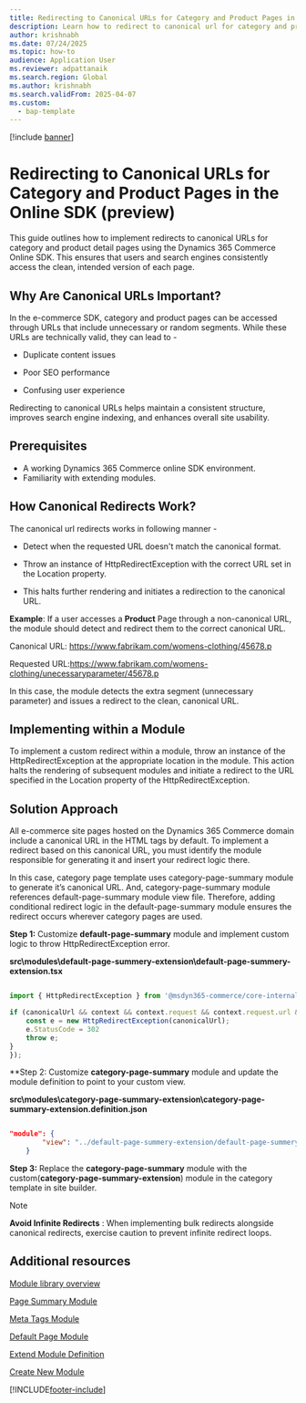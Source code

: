 ```yaml
---
title: Redirecting to Canonical URLs for Category and Product Pages in the Online SDK (preview)
description: Learn how to redirect to canonical url for category and product pages by extending modules in the online SDK.
author: krishnabh
ms.date: 07/24/2025
ms.topic: how-to
audience: Application User
ms.reviewer: adpattanaik
ms.search.region: Global
ms.author: krishnabh
ms.search.validFrom: 2025-04-07
ms.custom: 
  - bap-template
---
```


[!include [banner](../includes/banner.md)]

# Redirecting to Canonical URLs for Category and Product Pages in the Online SDK (preview)

This guide outlines how to implement redirects to canonical URLs for category and product detail pages using the Dynamics 365 Commerce Online SDK. This ensures that users and search engines consistently access the clean, intended version of each page.  
## Why Are Canonical URLs Important? 

In the e-commerce SDK, category and product pages can be accessed through URLs that include unnecessary or random segments. While these URLs are technically valid, they can lead to - 

- Duplicate content issues  

- Poor SEO performance  

- Confusing user experience

Redirecting to canonical URLs helps maintain a consistent structure, improves search engine indexing, and enhances overall site usability.   

## Prerequisites

- A working Dynamics 365 Commerce online SDK environment.
- Familiarity with extending modules.

## How Canonical Redirects Work? 

The canonical url redirects works in following manner -  

- Detect when the requested URL doesn't match the canonical format.  

- Throw an instance of HttpRedirectException with the correct URL set in the Location property.  

- This halts further rendering and initiates a redirection to the canonical URL.  


**Example**: If a user accesses a **Product** Page through a non-canonical URL, the module should detect and redirect them to the correct canonical URL. 

Canonical URL: https://www.fabrikam.com/womens-clothing/45678.p 

Requested URL:https://www.fabrikam.com/womens-clothing/unecessaryparameter/45678.p  

In this case, the module detects the extra segment (unnecessary parameter) and issues a redirect to the clean, canonical URL. 


## Implementing within a Module 

To implement a custom redirect within a module, throw an instance of the HttpRedirectException at the appropriate location in the module. This action halts the rendering of subsequent modules and initiate a redirect to the URL specified in the Location property of the HttpRedirectException. 


## Solution Approach

All e-commerce site pages hosted on the Dynamics 365 Commerce domain include a canonical URL in the HTML <meta> tags by default. To implement a redirect based on this canonical URL, you must identify the module responsible for generating it and insert your redirect logic there.

In this case, category page template uses category-page-summary module to generate it’s canonical URL. And, category-page-summary module references default-page-summary module view file. Therefore, adding conditional redirect logic in the default-page-summary module ensures the redirect occurs wherever category pages are used. 

**Step 1:** Customize **default-page-summary** module and implement custom logic to throw HttpRedirectException error.

**src\modules\default-page-summery-extension\default-page-summery-extension.tsx**

```typescript

import { HttpRedirectException } from '@msdyn365-commerce/core-internal';

if (canonicalUrl && context && context.request && context.request.url && canonicalUrl !== context.request.url.requestUrl.href) {
    const e = new HttpRedirectException(canonicalUrl);
    e.StatusCode = 302 
    throw e;
}
});
```

**Step 2: Customize **category-page-summary** module and update the module definition to point to your custom view. 

**src\modules\category-page-summary-extension\category-page-summary-extension.definition.json**
```json

"module": {
		"view": "../default-page-summery-extension/default-page-summery-extension"
	}

```

**Step 3:**  Replace the **category-page-summary** module with the custom(**category-page-summary-extension**) module in the category template in site builder. 





> [!NOTE]
> **Avoid Infinite Redirects** : When implementing bulk redirects alongside canonical redirects, exercise caution to prevent infinite redirect loops. 


## Additional resources

[Module library overview](../starter-kit-overview.md)

[Page Summary Module](../dev-itpro/page-summary-module.md)

[Meta Tags Module](../dev-itpro/metatags-module.md)

[Default Page Module](../dev-itpro/default-page-module.md)

[Extend Module Definition](extend-module-definition.md)

[Create New Module](create-new-module.md)


[!INCLUDE[footer-include](../../includes/footer-banner.md)]
